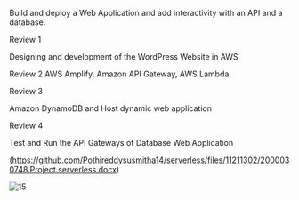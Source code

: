 
Build and deploy a Web Application and add interactivity with an API and a database.

Review 1

Designing and development of the WordPress Website in AWS

Review 2
AWS Amplify, Amazon API Gateway, AWS Lambda

Review 3

Amazon DynamoDB and Host dynamic web application

Review 4

Test and Run the API Gateways of Database Web Application

(https://github.com/Pothireddysusmitha14/serverless/files/11211302/2000030748.Project.serverless.docx)

![15](https://user-images.githubusercontent.com/87887948/231456760-714fd493-5362-45b6-acd0-31c5728c3b27.jpg)


